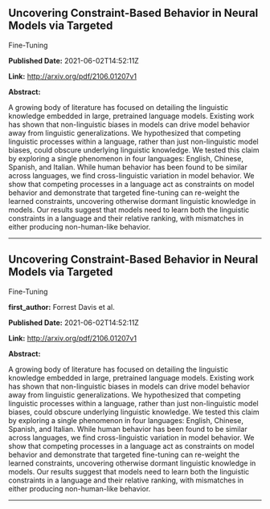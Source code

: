 ## Uncovering Constraint-Based Behavior in Neural Models via Targeted
  Fine-Tuning

**Published Date:** 2021-06-02T14:52:11Z

**Link:** http://arxiv.org/pdf/2106.01207v1

**Abstract:**

  A growing body of literature has focused on detailing the linguistic
knowledge embedded in large, pretrained language models. Existing work has
shown that non-linguistic biases in models can drive model behavior away from
linguistic generalizations. We hypothesized that competing linguistic processes
within a language, rather than just non-linguistic model biases, could obscure
underlying linguistic knowledge. We tested this claim by exploring a single
phenomenon in four languages: English, Chinese, Spanish, and Italian. While
human behavior has been found to be similar across languages, we find
cross-linguistic variation in model behavior. We show that competing processes
in a language act as constraints on model behavior and demonstrate that
targeted fine-tuning can re-weight the learned constraints, uncovering
otherwise dormant linguistic knowledge in models. Our results suggest that
models need to learn both the linguistic constraints in a language and their
relative ranking, with mismatches in either producing non-human-like behavior.


---

## Uncovering Constraint-Based Behavior in Neural Models via Targeted
  Fine-Tuning

**first_author:** Forrest Davis et al.

**Published Date:** 2021-06-02T14:52:11Z

**Link:** http://arxiv.org/pdf/2106.01207v1

**Abstract:**

  A growing body of literature has focused on detailing the linguistic
knowledge embedded in large, pretrained language models. Existing work has
shown that non-linguistic biases in models can drive model behavior away from
linguistic generalizations. We hypothesized that competing linguistic processes
within a language, rather than just non-linguistic model biases, could obscure
underlying linguistic knowledge. We tested this claim by exploring a single
phenomenon in four languages: English, Chinese, Spanish, and Italian. While
human behavior has been found to be similar across languages, we find
cross-linguistic variation in model behavior. We show that competing processes
in a language act as constraints on model behavior and demonstrate that
targeted fine-tuning can re-weight the learned constraints, uncovering
otherwise dormant linguistic knowledge in models. Our results suggest that
models need to learn both the linguistic constraints in a language and their
relative ranking, with mismatches in either producing non-human-like behavior.


---

